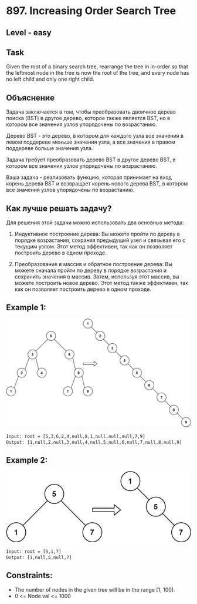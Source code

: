 # 897. Increasing Order Search Tree


## Level - easy


## Task
Given the root of a binary search tree, rearrange the tree in in-order so that the leftmost node in the tree is now the root of the tree, 
and every node has no left child and only one right child.


## Объяснение
Задача заключается в том, чтобы преобразовать двоичное дерево поиска (BST) в другое дерево, которое также является BST, 
но в котором все значения узлов упорядочены по возрастанию.

Дерево BST - это дерево, в котором для каждого узла все значения в левом поддереве меньше значения узла, 
а все значения в правом поддереве больше значения узла.

Задача требует преобразовать дерево BST в другое дерево BST, в котором все значения узлов упорядочены по возрастанию.

Ваша задача - реализовать функцию, которая принимает на вход корень дерева BST и возвращает корень нового дерева BST, 
в котором все значения узлов упорядочены по возрастанию.


## Как лучше решать задачу?
Для решения этой задачи можно использовать два основных метода:
1. Индуктивное построение дерева: Вы можете пройти по дереву в порядке возрастания, сохраняя предыдущий узел и связывая его с текущим узлом. 
Этот метод эффективен, так как он позволяет построить дерево в одном проходе.

2. Преобразование в массив и обратное построение дерева: Вы можете сначала пройти по дереву в порядке возрастания и сохранить значения в массив. 
Затем, используя этот массив, вы можете построить новое дерево. Этот метод также эффективен, так как он позволяет построить дерево в одном проходе.


## Example 1:
![img.png](img.png)
````
Input: root = [5,3,6,2,4,null,8,1,null,null,null,7,9]
Output: [1,null,2,null,3,null,4,null,5,null,6,null,7,null,8,null,9]
````


## Example 2:
![img_1.png](img_1.png)
````
Input: root = [5,1,7]
Output: [1,null,5,null,7]
````


## Constraints:
- The number of nodes in the given tree will be in the range [1, 100].
- 0 <= Node.val <= 1000